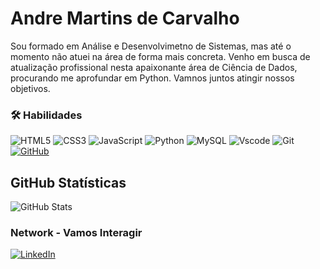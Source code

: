 # Andre Martins de Carvalho

Sou formado em Análise e Desenvolvimetno de Sistemas, mas até o momento não atuei na área de forma mais concreta. Venho em busca de atualização profissional nesta apaixonante área de Ciência de Dados, procurando me aprofundar em Python. Vamnos juntos atingir nossos objetivos.

### 🛠 Habilidades
![HTML5](https://img.shields.io/badge/HTML5-000?style=for-the-badge&logo=html5)
![CSS3](https://img.shields.io/badge/CSS3-000?style=for-the-badge&logo=css3)
![JavaScript](https://img.shields.io/badge/JavaScript-F7DF1E?style=for-the-badge&logo=javascript&logoColor=black)
![Python](https://img.shields.io/badge/python-3670A0?style=for-the-badge&logo=python&logoColor=ffdd54)
![MySQL](https://img.shields.io/badge/MySQL-00000F?style=for-the-badge&logo=mysql&logoColor=white)
![Vscode](https://img.shields.io/badge/Vscode-007ACC?style=for-the-badge&logo=visual-studio-code&logoColor=white)
![Git](https://img.shields.io/badge/GIT-E44C30?style=for-the-badge&logo=git&logoColor=white)
[![GitHub](https://img.shields.io/badge/GitHub-000?style=for-the-badge&logo=github&logoColor=30A3DC)](https://docs.github.com/)

## GitHub Statísticas
![GitHub Stats](https://github-readme-stats.vercel.app/api?username=Andre-MCarvalho&theme=transparent&bg_color=000&border_color=30A3DC&show_icons=true&icon_color=30A3DC&title_color=E94D5F&text_color=FFF)

### Network - Vamos Interagir

[![LinkedIn](https://img.shields.io/badge/LinkedIn-0077B5?style=for-the-badge&logo=linkedin&logoColor=white)](www.linkedin.com/in/andre-martins-de-carvalho-649375356)
